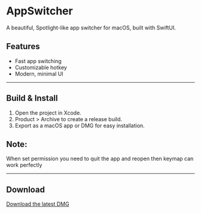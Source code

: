 # AppSwitcher

A beautiful, Spotlight-like app switcher for macOS, built with SwiftUI.

## Features
- Fast app switching
- Customizable hotkey
- Modern, minimal UI

---

## Build & Install

1. Open the project in Xcode.
2. Product > Archive to create a release build.
3. Export as a macOS app or DMG for easy installation.

## Note:
When set permission you need to quit the app and reopen then keymap can work perfectly

---

## Download
[Download the latest DMG](release/AppSwitcher.dmg)

